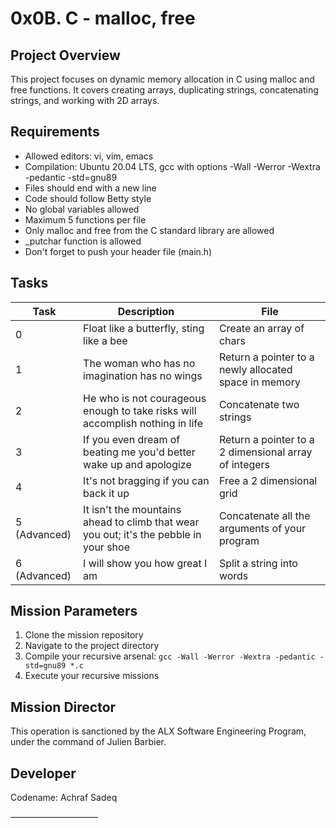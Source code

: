 # 0x0B. C - malloc, free

## Project Overview

This project focuses on dynamic memory allocation in C using malloc and free functions. It covers creating arrays, duplicating strings, concatenating strings, and working with 2D arrays.

## Requirements

- Allowed editors: vi, vim, emacs
- Compilation: Ubuntu 20.04 LTS, gcc with options -Wall -Werror -Wextra -pedantic -std=gnu89
- Files should end with a new line
- Code should follow Betty style
- No global variables allowed
- Maximum 5 functions per file
- Only malloc and free from the C standard library are allowed
- _putchar function is allowed
- Don't forget to push your header file (main.h)

## Tasks

| Task | Description | File |
|------|-------------|------|
| 0 | Float like a butterfly, sting like a bee | Create an array of chars | 0-create_array.c |
| 1 | The woman who has no imagination has no wings | Return a pointer to a newly allocated space in memory | 1-strdup.c |
| 2 | He who is not courageous enough to take risks will accomplish nothing in life | Concatenate two strings | 2-str_concat.c |
| 3 | If you even dream of beating me you'd better wake up and apologize | Return a pointer to a 2 dimensional array of integers | 3-alloc_grid.c |
| 4 | It's not bragging if you can back it up | Free a 2 dimensional grid | 4-free_grid.c |
| 5 (Advanced) | It isn't the mountains ahead to climb that wear you out; it's the pebble in your shoe | Concatenate all the arguments of your program | 100-argstostr.c |
| 6 (Advanced) | I will show you how great I am | Split a string into words | 101-strtow.c |



## Mission Parameters

1. Clone the mission repository
2. Navigate to the project directory
3. Compile your recursive arsenal: `gcc -Wall -Werror -Wextra -pedantic -std=gnu89 *.c`
4. Execute your recursive missions

## Mission Director

This operation is sanctioned by the ALX Software Engineering Program, under the command of Julien Barbier.

## Developer

Codename: Achraf Sadeq

——————————

